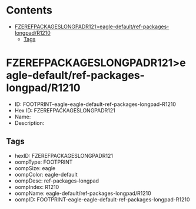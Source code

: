 



Contents
========

* [FZEREFPACKAGESLONGPADR121>eagle-default/ref-packages-longpad/R1210](#fzerefpackageslongpadr121eagle-defaultref-packages-longpadr1210)
	* [Tags](#tags)

# FZEREFPACKAGESLONGPADR121>eagle-default/ref-packages-longpad/R1210

- ID: FOOTPRINT-eagle-eagle-default-ref-packages-longpad-R1210
- Hex ID: FZEREFPACKAGESLONGPADR121
- Name: 
- Description: 

## Tags

- hexID: FZEREFPACKAGESLONGPADR121
- oompType: FOOTPRINT
- oompSize: eagle
- oompColor: eagle-default
- oompDesc: ref-packages-longpad
- oompIndex: R1210
- oompName: eagle-default/ref-packages-longpad/R1210
- oompID: FOOTPRINT-eagle-eagle-default-ref-packages-longpad-R1210
